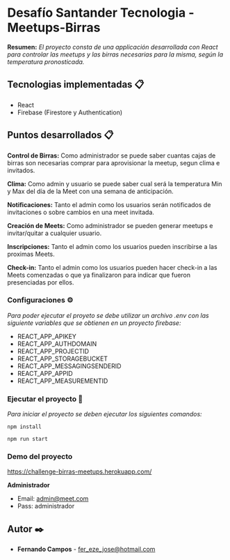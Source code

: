# Desafío Santander Tecnologia - Meetups-Birras

**Resumen:** _El proyecto consta de una applicación desarrollada con React para controlar las meetups y las birras necesarias para la misma, según la temperatura pronosticada._


## Tecnologias implementadas 📋

* React
* Firebase (Firestore y Authentication)

## Puntos desarrollados 📋

**Control de Birras:** Como administrador se puede saber cuantas cajas de birras son necesarias comprar para aprovisionar la meetup, segun clima e invitados.

**Clima:** Como admin y usuario se puede saber cual será la temperatura Min y Max del día de la Meet con una semana de anticipación.

**Notificaciones:** Tanto el admin como los usuarios serán notificados de invitaciones o sobre cambios en una meet invitada.

**Creación de Meets:** Como administrador se pueden generar meetups e invitar/quitar a cualquier usuario.

**Inscripciones:** Tanto el admin como los usuarios pueden inscribirse a las proximas Meets.

**Check-in:** Tanto el admin como los usuarios pueden hacer check-in a las Meets comenzadas o que ya finalizaron para indicar que fueron presenciadas por ellos.


### Configuraciones ⚙️

_Para poder ejecutar el proyeto se debe utilizar un archivo .env con las siguiente variables que se obtienen en un proyecto firebase:_

* REACT_APP_APIKEY
* REACT_APP_AUTHDOMAIN
* REACT_APP_PROJECTID
* REACT_APP_STORAGEBUCKET
* REACT_APP_MESSAGINGSENDERID
* REACT_APP_APPID
* REACT_APP_MEASUREMENTID

### Ejecutar el proyecto 🔩

_Para iniciar el proyecto se deben ejecutar los siguientes comandos:_


```
npm install
```
```
npm run start
```

### Demo del proyecto

https://challenge-birras-meetups.herokuapp.com/

**Administrador**

* Email: admin@meet.com
* Pass: administrador

## Autor ✒️

* **Fernando Campos** - fer_eze_jose@hotmail.com